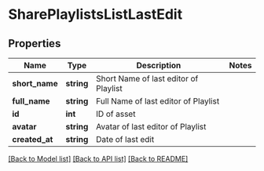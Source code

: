 # SharePlaylistsListLastEdit

## Properties
Name | Type | Description | Notes
------------ | ------------- | ------------- | -------------
**short_name** | **string** | Short Name of last editor of Playlist | 
**full_name** | **string** | Full Name of last editor of Playlist | 
**id** | **int** | ID of asset | 
**avatar** | **string** | Avatar of last editor of Playlist | 
**created_at** | **string** | Date of last edit | 

[[Back to Model list]](../README.md#documentation-for-models) [[Back to API list]](../README.md#documentation-for-api-endpoints) [[Back to README]](../README.md)


